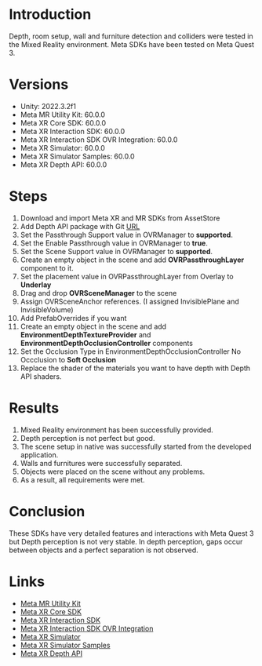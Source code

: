 # Introduction
Depth, room setup, wall and furniture detection and colliders were tested in the Mixed Reality environment. Meta SDKs have been tested on Meta Quest 3.

# Versions
- Unity: 2022.3.2f1
- Meta MR Utility Kit: 60.0.0
- Meta XR Core SDK: 60.0.0
- Meta XR Interaction SDK: 60.0.0
- Meta XR Interaction SDK OVR Integration: 60.0.0
- Meta XR Simulator: 60.0.0
- Meta XR Simulator Samples: 60.0.0
- Meta XR Depth API: 60.0.0

# Steps
1. Download and import Meta XR and MR SDKs from AssetStore
2. Add Depth API package with Git [URL](https://github.com/oculus-samples/Unity-DepthAPI)
3. Set the Passthrough Support value in OVRManager to **supported**.
4. Set the Enable Passthrough value in OVRManager to **true**.
5. Set the Scene Support  value in OVRManager to **supported**.
6. Create an empty object in the scene and add **OVRPassthroughLayer** component to it.
7. Set the placement value in  OVRPassthroughLayer from Overlay to **Underlay**
8. Drag and drop **OVRSceneManager** to the scene
9. Assign OVRSceneAnchor references. (I assigned InvisiblePlane and InvisibleVolume)
10. Add PrefabOverrides if you want
11. Create an empty object in the scene and add **EnvironmentDepthTextureProvider** and **EnvironmentDepthOcclusionController** components
12. Set the Occlusion Type in EnvironmentDepthOcclusionController No Occclusion to **Soft Occlusion**
13. Replace the shader of the materials you want to have depth with Depth API shaders.

# Results
1. Mixed Reality environment has been successfully provided.
2. Depth perception is not perfect but good.
3. The scene setup in native was successfully started from the developed application.
4. Walls and furnitures were successfully separated.
5. Objects were placed on the scene without any problems.
6. As a result, all requirements were met.

# Conclusion
These SDKs have very detailed features and interactions with Meta Quest 3 but Depth perception is not very stable. In depth perception, gaps occur between objects and a perfect separation is not observed.

# Links
- [Meta MR Utility Kit](https://assetstore.unity.com/packages/tools/integration/meta-mr-utility-kit-272450)
- [Meta XR Core SDK](https://assetstore.unity.com/packages/tools/integration/meta-xr-core-sdk-269169)
- [Meta XR Interaction SDK](https://assetstore.unity.com/packages/tools/integration/meta-xr-interaction-sdk-264559)
- [Meta XR Interaction SDK OVR Integration](https://assetstore.unity.com/packages/tools/integration/meta-xr-interaction-sdk-ovr-integration-265014)
- [Meta XR Simulator](https://assetstore.unity.com/packages/tools/integration/meta-xr-simulator-266732)
- [Meta XR Simulator Samples](https://assetstore.unity.com/packages/tools/integration/meta-xr-simulator-samples-269800)
- [Meta XR Depth API](https://github.com/oculus-samples/Unity-DepthAPI)
